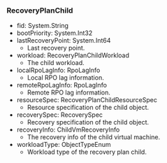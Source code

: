 ### RecoveryPlanChild
- fid: System.String
- bootPriority: System.Int32
- lastRecoveryPoint: System.Int64
  - Last recovery point.
- workload: RecoveryPlanChildWorkload
  - The child workload.
- localRpoLagInfo: RpoLagInfo
  - Local RPO lag information.
- remoteRpoLagInfo: RpoLagInfo
  - Remote RPO lag information.
- resourceSpec: RecoveryPlanChildResourceSpec
  - Resource specification of the child object.
- recoverySpec: RecoverySpec
  - Recovery specification of the child object.
- recoveryInfo: ChildVmRecoveryInfo
  - The recovery info of the child virtual machine.
- workloadType: ObjectTypeEnum
  - Workload type of the recovery plan child.
